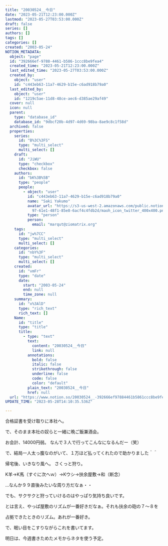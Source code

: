 ```yaml
---
title: "20030524__今日"
date: "2023-05-21T12:23:00.000Z"
lastmod: "2023-05-27T03:53:00.000Z"
draft: false
series: []
authors: []
tags: []
categories: []
created: "2003-05-24"
NOTION_METADATA:
  object: "page"
  id: "392666ef-9788-4461-b586-1ccc8be9fea4"
  created_time: "2023-05-21T12:23:00.000Z"
  last_edited_time: "2023-05-27T03:53:00.000Z"
  created_by:
    object: "user"
    id: "c443eb63-11a7-4629-b15e-c6ad918b79a0"
  last_edited_by:
    object: "user"
    id: "1219c5ae-11d8-48ce-aec6-d385ae29af49"
  cover: null
  icon: null
  parent:
    type: "database_id"
    database_id: "9dbcf20b-4d97-4d69-98ba-8ae9c8c1f58d"
  archived: false
  properties:
    series:
      id: "B%3C%3FS"
      type: "multi_select"
      multi_select: []
    draft:
      id: "JiWU"
      type: "checkbox"
      checkbox: false
    authors:
      id: "bK%3B%5B"
      type: "people"
      people:
        - object: "user"
          id: "c443eb63-11a7-4629-b15e-c6ad918b79a0"
          name: "Saki Yakumo"
          avatar_url: "https://s3-us-west-2.amazonaws.com/public.notion-static.com/3ad1c4\
            97-61e1-48f1-85e8-6acf4c4fdb2d/maoh_icon_twitter_400x400.png"
          type: "person"
          person:
            email: "marqut@ziomatrix.org"
    tags:
      id: "jw%7CC"
      type: "multi_select"
      multi_select: []
    categories:
      id: "nbY%3F"
      type: "multi_select"
      multi_select: []
    created:
      id: "vmFr"
      type: "date"
      date:
        start: "2003-05-24"
        end: null
        time_zone: null
    summary:
      id: "x%3AlD"
      type: "rich_text"
      rich_text: []
    Name:
      id: "title"
      type: "title"
      title:
        - type: "text"
          text:
            content: "20030524__今日"
            link: null
          annotations:
            bold: false
            italic: false
            strikethrough: false
            underline: false
            code: false
            color: "default"
          plain_text: "20030524__今日"
          href: null
  url: "https://www.notion.so/20030524__-392666ef97884461b5861ccc8be9fea4"
UPDATE_TIME: "2023-05-28T14:10:35.536Z"

---
```

<link rel="stylesheet" href="https://cdn.jsdelivr.net/npm/katex@0.16.2/dist/katex.min.css" integrity="sha384-bYdxxUwYipFNohQlHt0bjN/LCpueqWz13HufFEV1SUatKs1cm4L6fFgCi1jT643X" crossorigin="anonymous">


合格証書を受け取りに本社へ。


で、そのまま本社の奴らと一緒に晩ご飯兼酒会。


お会計、14000円弱。 なんで３人で行ってこんなになるんだー（笑）


で、結局一人太っ腹なのがいて、１万ほど払ってくれたので助かりました＾＾


帰宅後、いきなり風へ。 さくっと狩り。


K羊→K馬（すぐに次へｗ）→Kウシ→扶余屋敷→和（断念）


…なんか９９直後みたいな周り方だなぁ・・


でも、サクサクと狩っていけるのはやっぱり気持ち良いです。


とは言え、やっぱ屋敷のリズムが一番好きだなぁ。それも扶余の砲の７～８を


占拠できたときのリズム。あれが一番好き。


で、眠い目をこすりながらこれを書いてます。


明日は、今週書きためたメモからネタを使う予定。

